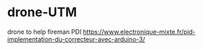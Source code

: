 # drone-UTM
drone to help fireman
PDI https://www.electronique-mixte.fr/pid-implementation-du-correcteur-avec-arduino-3/

